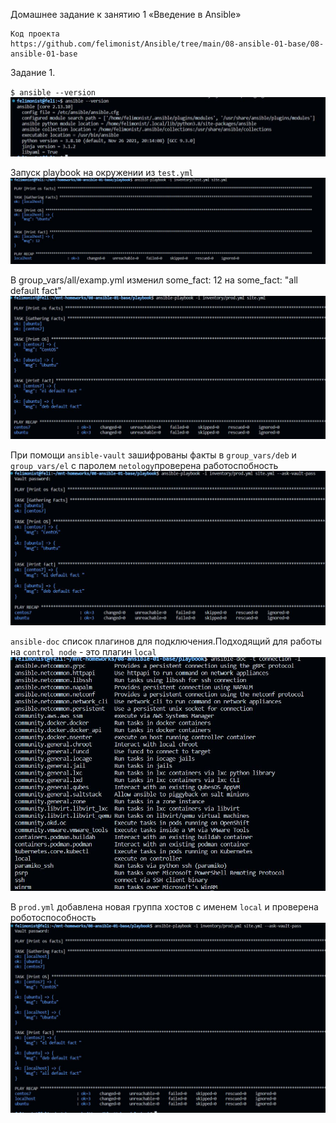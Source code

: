 Домашнее задание к занятию 1 «Введение в Ansible»
```
Код проекта
https://github.com/felimonist/Ansible/tree/main/08-ansible-01-base/08-ansible-01-base
```
Задание 1.

`$ ansible --version`
![image](https://github.com/felimonist/Ansible/blob/main/08-ansible-01-base/img/1.JPG)

Запуск playbook на окружении из `test.yml`
![image](https://github.com/felimonist/Ansible/blob/main/08-ansible-01-base/img/2.JPG)

В group_vars/all/examp.yml изменил some_fact: 12 на some_fact: "all default fact" 
![image](https://github.com/felimonist/Ansible/blob/main/08-ansible-01-base/img/4.JPG)

При помощи `ansible-vault` зашифрованы факты в `group_vars/deb` и `group_vars/el` с паролем `netology`проверена работоспобность 
![image](https://github.com/felimonist/Ansible/blob/main/08-ansible-01-base/img/5.JPG)

`ansible-doc` список плагинов для подключения.Подходящий для работы на `control node` - это плагин `local`
![image](https://github.com/felimonist/Ansible/blob/main/08-ansible-01-base/img/6.JPG)

 В `prod.yml` добавлена новая группа хостов с именем  `local` и проверена роботоспособность 
![image](https://github.com/felimonist/Ansible/blob/main/08-ansible-01-base/img/7.JPG)

